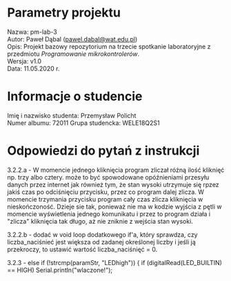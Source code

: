 # Parametry projektu

Nazwa: pm-lab-3  
Autor: Paweł Dąbal (pawel.dabal@wat.edu.pl)  
Opis: Projekt bazowy repozytorium na trzecie spotkanie laboratoryjne z przedmiotu _Programowanie mikrokontrolerów_.  
Wersja: v1.0  
Data: 11.05.2020 r.

# Informacje o studencie

Imię i nazwisko studenta: Przemysław Policht  
Numer albumu: 72011
Grupa studencka: WELE18Q2S1

# Odpowiedzi do pytań z instrukcji
3.2.2.a - W momencie jednego kliknięcia program zliczał różną ilość kliknięć np. trzy albo cztery. może to być spowodowane opóźnieniami przesyłu danych przez internet jak również tym, że stan wysoki utrzymuje się rpzez jakiś czas po odciśnięciu przycisku, przez co program dalej zlicza. W momencie trzymania przycisku program cały czas zlicza kliknięcia w nieskończoność. Dzieje sie tak, ponieważ nie ma w kodzie wyjścia z pętli w momencie wyświetlenia jednego komunikatu i przez to program działa i "zlicza" kliknięcia tak długo, aż nie zniknie z wejścia stan wysoki.

3.2.2.b - dodać w void loop dodatkowego if'a, który sprawdza, czy liczba_naciśnieć jest większa od zadanej określonej liczby i jeśli ją przekroczy, to ustawić wartość liczba_naciśnięć = 0.

3.2.3 - else if (!strcmp(paramStr, "LEDhigh")) {
      if (digitalRead(LED_BUILTIN) == HIGH)
      Serial.println("wlaczone!");

